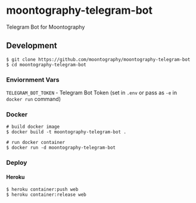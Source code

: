 # moontography-telegram-bot

Telegram Bot for Moontography

## Development

```
$ git clone https://github.com/moontography/moontography-telegram-bot
$ cd moontography-telegram-bot
```

### Enviornment Vars

`TELEGRAM_BOT_TOKEN` - Telegram Bot Token (set in `.env` or pass as `-e` in `docker run` command)

### Docker

```
# build docker image
$ docker build -t moontography-telegram-bot .

# run docker container
$ docker run -d moontography-telegram-bot
```

### Deploy

#### Heroku

```
$ heroku container:push web
$ heroku container:release web
```
